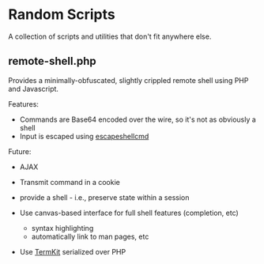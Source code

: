 # Random Scripts

A collection of scripts and utilities that don't fit anywhere else.

## remote-shell.php

Provides a minimally-obfuscated, slightly crippled remote shell using PHP and
Javascript.

Features:

  * Commands are Base64 encoded over the wire, so it's not as obviously a shell    
  * Input is escaped using <a href="http://php.net/escapeshellcmd">escapeshellcmd</a>

Future:

  * AJAX
  * Transmit command in a cookie
  * provide a shell - i.e., preserve state within a session
  * Use canvas-based interface for full shell features (completion, etc)

    * syntax highlighting
    * automatically link to man pages, etc
  * Use <a href="https://github.com/unconed/TermKit">TermKit</a> serialized over PHP
